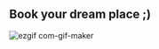 ## Book your dream place ;)
![ezgif com-gif-maker](https://user-images.githubusercontent.com/87390353/127767348-da6fd2e0-7e44-46b2-a97d-9051156968d7.gif)
